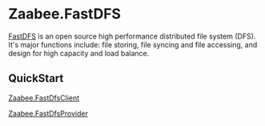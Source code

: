 # Zaabee.FastDFS

[FastDFS](https://github.com/happyfish100/fastdfs) is an open source high performance distributed file system (DFS). It's major functions include: file storing, file syncing and file accessing, and design for high capacity and load balance.

## QuickStart

[Zaabee.FastDfsClient](https://github.com/Mutuduxf/Zaabee.FastDFS/blob/master/src/Zaabee.FastDfs/README.md)

[Zaabee.FastDfsProvider](https://github.com/Mutuduxf/Zaabee.FastDFS/blob/master/src/Zaabee.FastDfsProvider/README.md)
